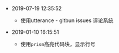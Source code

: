- 2019-07-19 12:35:52
	- 使用utterance - gitbun issues 评论系统

- 2019-01-10 16:15:51
    - 使用`prism`高亮代码块，显示行号
